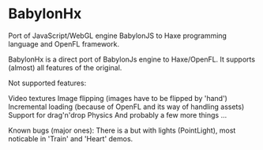 BabylonHx
=========

Port of JavaScript/WebGL engine BabylonJS to Haxe programming language and OpenFL framework.

BabylonHx is a direct port of BabylonJs engine to Haxe/OpenFL. 
It supports (almost) all features of the original.

Not supported features:

Video textures
Image flipping (images have to be flipped by 'hand')
Incremental loading (because of OpenFL and its way of handling assets)
Support for drag'n'drop
Physics
And probably a few more things ...

Known bugs (major ones):
There is a but with lights (PointLight), most noticable in 'Train' and 'Heart' demos.


